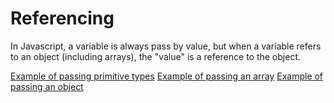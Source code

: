 Referencing
===

In Javascript, a variable is always pass by value, but when a variable refers to an object (including arrays), the "value" is a reference to the object.

[Example of passing primitive types](./primitive.js)
[Example of passing an array](./array.js)
[Example of passing an object](./object.js)
